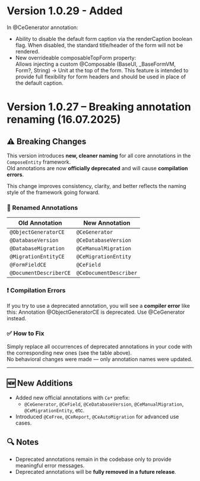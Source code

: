# Version 1.0.29 - Added

In @CeGenerator annotation:

- Ability to disable the default form caption via the renderCaption boolean flag. When disabled, the standard title/header of the form will not be rendered.
- New overrideable composableTopForm property:  
  Allows injecting a custom @Composable (BaseUI, _BaseFormVM, Form?, String) -> Unit at the top of the form.
  This feature is intended to provide full flexibility for form headers and should be used in place of the default caption.

# Version 1.0.27 – Breaking annotation renaming (16.07.2025)

## ⚠️ Breaking Changes

This version introduces **new, cleaner naming** for all core annotations in the `ComposeEntity` framework.  
Old annotations are now **officially deprecated** and will cause **compilation errors**.

This change improves consistency, clarity, and better reflects the naming style of the framework going forward.

### 🔁 Renamed Annotations

| Old Annotation             | New Annotation            |
|----------------------------|----------------------------|
| `@ObjectGeneratorCE`       | `@CeGenerator`             |
| `@DatabaseVersion`         | `@CeDatabaseVersion`       |
| `@DatabaseMigration`       | `@CeManualMigration`       |
| `@MigrationEntityCE`       | `@CeMigrationEntity`       |
| `@FormFieldCE`             | `@CeField`                 |
| `@DocumentDescriberCE`     | `@CeDocumentDescriber`     |

### ❗ Compilation Errors

If you try to use a deprecated annotation, you will see a **compiler error** like this: Annotation @ObjectGeneratorCE is deprecated. Use @CeGenerator instead.


### ✅ How to Fix

Simply replace all occurrences of deprecated annotations in your code with the corresponding new ones (see the table above).  
No behavioral changes were made — only annotation names were updated.

---

## 🆕 New Additions

- Added new official annotations with `Ce*` prefix:  
  - `@CeGenerator`, `@CeField`, `@CeDatabaseVersion`, `@CeManualMigration`, `@CeMigrationEntity`, etc.
- Introduced `@CeFree`, `@CeReport`, `@CeAutoMigration` for advanced use cases.

## 🔍 Notes

- Deprecated annotations remain in the codebase only to provide meaningful error messages.
- Deprecated annotations will be **fully removed in a future release**.



